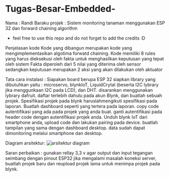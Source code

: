 # Tugas-Besar-Embedded-


Nama : Randi Baraku
projek : Sistem monitoring tanaman menggunakan ESP 32 dan forward chaining algorithm
- feel free to use this repo and do not forget to add the credits :D

Penjelasan kode 
Kode yang dibangun merupakan kode yang mengimplementasikan algotima forwatd chaining.
Kode memiliki 8 rules yang harus dieksekusi oleh fakta untuk menghasilkan keputusan yang tepat oleh sistem
Fakta diperoleh dari 5 nilai yang diterima oleh sensor
sedangkan keputusan merupakan 2 aksi yang akan dilakukan oleh aktuator

Tata cara instalasi :
Siapakan board berupa ESP 32
siapkan library yang dibutuhkan yaitu : microservo, blynkIoT, LiquidCrytal (beserta I2C lybrary jika menggunkaan I2C pada LCD), dan DHT. disarankan menggunakan lybrary dafruit.
daftar terlebih dahulu pada akun Blynk, dan buatlah sebuah projek. 
Spesifikasi projek pada blynk haruslahmengikuti spesifikasi pada laporan. 
Buatlah dashboard seperti yang tertera pada laporan.
copy code autentifikasi yang ada pada projek yang anda buat.
ganti autentifikasi pada header code dengan autentifikasi projek anda.
Unduh blynk IoT dari smartphone anda, upload code dan lakukan pairing pada device. 
buatlah tampilan yang sama dengan dashboard desktop.
data sudah dapat dimonitoring melalui smartphone dan desktop.

Diagram arsitektur:
![arsitektur diagram](https://user-images.githubusercontent.com/56537007/147852134-c6f5333d-f7ef-469f-aeef-470431fe840b.png)




Saran perbaikan :
gunakan rellay 3,3 v agar output dan input tegangan seimbang dengan pinout ESP32
jika mengalami masalah koneksi server, buatlah projek baru dan reupload projek lama untuk menimpa projek pada blynk.
